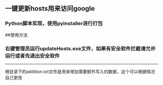 ## 一键更新hosts用来访问google
### Python脚本实现，使用pyinstaller进行打包
##使用方法
### 右键管理员运行updateHosts.exe文件，如果有安全软件拦截请允许运行或者先退出安全软件
---
根目录下的addition.txt文件是用来增加需要额外写入的数据，这个可以根据情况自己更改